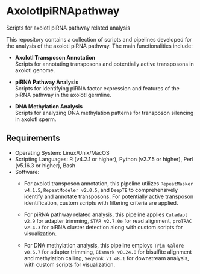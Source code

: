 # AxolotlpiRNApathway
Scripts for axolotl piRNA pathway related analysis

This repository contains a collection of scripts and pipelines developed for the analysis of the axolotl piRNA pathway. The main functionalities include:

- **Axolotl Transposon Annotation**  
  Scripts for annotating transposons and potentially active transposons in axolotl genome. 

- **piRNA Pathway Analysis**  
  Scripts for identifying piRNA factor expression and features of the piRNA pathway in the axolotl germline.

- **DNA Methylation Analysis**  
  Scripts for analyzing DNA methylation patterns for transposon silencing in axolotl sperm.

## Requirements

- Operating System: Linux/Unix/MacOS
- Scripting Languages: R (v4.2.1 or higher), Python (v2.7.5 or higher), Perl (v5.16.3 or higher), Bash
- Software: 
  - For axolotl transposon annotation, this pipeline utilizes `RepeatMasker v4.1.5`, `RepeatModeler v2.0.5`, and `DeepTE` to comprehensively identify and annotate transposons. For potentially active transposon identification, custom scripts with filtering criteria are applied.

  - For piRNA pathway related analysis, this pipeline applies `Cutadapt v2.9` for adapter trimming, `STAR v2.7.0e` for read alignment, `proTRAC v2.4.3` for piRNA cluster detection along with custom scripts for visualization.

  - For DNA methylation analysis, this pipeline employs `Trim Galore v0.6.7` for adapter trimming, `Bismark v0.24.0` for bisulfite alignment and methylation calling, `SeqMonk v1.48.1` for downstream analysis, with custom scripts for visualization.
